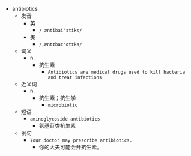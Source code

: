 - antibiotics
  - 发音
    - 英
      - `/ˌæntibai'ɔtiks/`
    - 美
      - `/,æntɪbaɪ'ɑtɪks/`
  - 词义
    - n.
      - 抗生素
        - `Antibiotics are medical drugs used to kill bacteria and treat infections`
  - 近义词
    - n.
      - 抗生素；抗生学
        - `microbiotic`
  - 短语
    - `aminoglycoside antibiotics`
      - 氨基苷类抗生素 
  - 例句
    - `Your doctor may prescribe antibiotics.`
      - 你的大夫可能会开抗生素。

